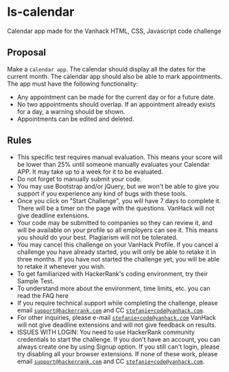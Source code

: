 # ls-calendar
Calendar app made for the Vanhack HTML, CSS, Javascript code challenge

## Proposal

Make a `calendar app`. The calendar should display all the dates for the current month. The calendar app should also be able to mark appointments. The app must have the following functionality:
- Any appointment can be made for the current day or for a future date.
- No two appointments should overlap. If an appointment already exists for a day, a warning should be shown.
- Appointments can be edited and deleted.

## Rules

- This specific test requires manual evaluation. This means your score will be lower than 25% until someone manually evaluates your Calendar APP. It may take up to a week for it to be evaluated.
- Do not forget to manually submit your code.
- You may use Bootstrap and/or jQuery, but we won't be able to give you support if you experience any kind of bugs with these tools.
- Once you click on "Start Challenge", you will have 7 days to complete it. There will be a timer on the page with the questions. VanHack will not give deadline extensions.
- Your code may be submitted to companies so they can review it, and will be available on your profile so all employers can see it. This means you should do your best. Plagiarism will not be tolerated.
- You may cancel this challenge on your VanHack Profile. If you cancel a challenge you have already started, you will only be able to retake it in three months. If you have not started the challenge yet, you will be able to retake it whenever you wish.
- To get familiarized with HackerRank's coding environment, try their Sample Test. 
- To understand more about the environment, time limits, etc. you can read the FAQ here
- If you require technical support while completing the challenge, please email [`support@hackerrank.com`](mailto:support@hackerrank.com) and CC [`stefanie+code@vanhack.com`](mailto:stefanie+code@vanhack.com).
- For other inquiries, please e-mail [`stefanie+code@vanhack.com`](mailto:stefanie+code@vanhack.com) VanHack will not give deadline extensions and will not give feedback on results.
- ISSUES WITH LOGIN: You need to use HackerRank community credentials to start the challenge. If you don't have an account, you can always create one by using Signup option. If you still can't login, please try disabling all your browser extensions. If none of these work, please email [`support@hackerrank.com`](mailto:support@hackerrank.com) and CC [`stefanie+code@vanhack.com`](mailto:stefanie+code@hackerrank.com).